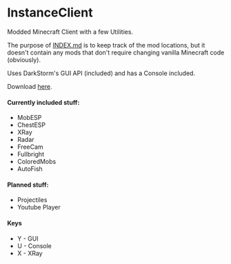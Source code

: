 InstanceClient
==============

Modded Minecraft Client with a few Utilities.



The purpose of [INDEX.md](https://github.com/instance01/InstanceClient/blob/master/INDEX.md) is to keep track of the mod locations, but it doesn't contain any mods that don't require changing vanilla Minecraft code (obviously).


Uses DarkStorm's GUI API (included) and has a Console included.


Download [here](https://github.com/instance01/InstanceClient/releases).


#### Currently included stuff:


- MobESP
- ChestESP
- XRay
- Radar
- FreeCam
- Fullbright
- ColoredMobs
- AutoFish


#### Planned stuff:


- Projectiles
- Youtube Player



#### Keys

- Y - GUI
- U - Console
- X - XRay

